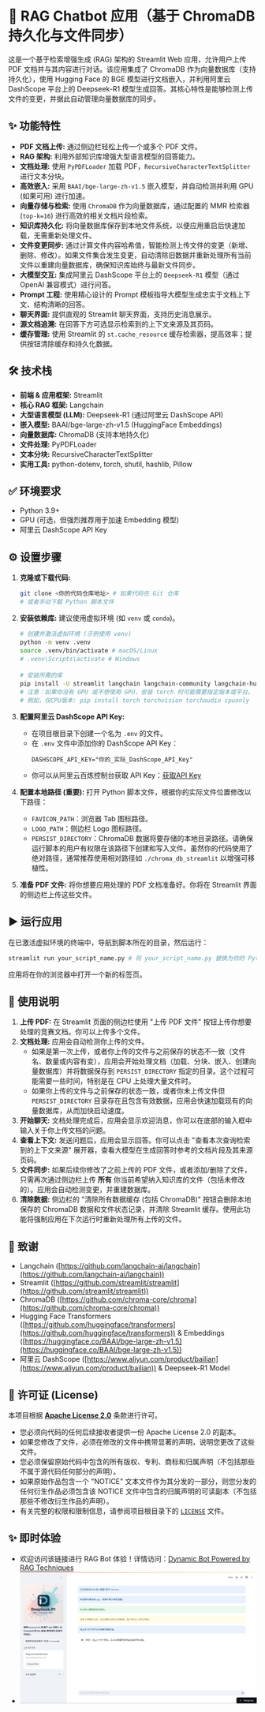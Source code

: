 # 🤖 RAG Chatbot 应用（基于 ChromaDB 持久化与文件同步）

这是一个基于检索增强生成 (RAG) 架构的 Streamlit Web 应用，允许用户上传 PDF 文档并与其内容进行对话。该应用集成了 ChromaDB 作为向量数据库（支持持久化），使用 Hugging Face 的 BGE 模型进行文档嵌入，并利用阿里云 DashScope 平台上的 Deepseek-R1 模型生成回答。其核心特性是能够检测上传文件的变更，并据此自动管理向量数据库的同步。

## ✨ 功能特性

*   **PDF 文档上传:** 通过侧边栏轻松上传一个或多个 PDF 文件。
*   **RAG 架构:** 利用外部知识库增强大型语言模型的回答能力。
*   **文档处理:** 使用 `PyPDFLoader` 加载 PDF，`RecursiveCharacterTextSplitter` 进行文本分块。
*   **高效嵌入:** 采用 `BAAI/bge-large-zh-v1.5` 嵌入模型，并自动检测并利用 GPU (如果可用) 进行加速。
*   **向量存储与检索:** 使用 `ChromaDB` 作为向量数据库，通过配置的 MMR 检索器 (`top-k=16`) 进行高效的相关文档片段检索。
*   **知识库持久化:** 将向量数据库保存到本地文件系统，以便应用重启后快速加载，无需重新处理文件。
*   **文件变更同步:** 通过计算文件内容哈希值，智能检测上传文件的变更（新增、删除、修改）。如果文件集合发生变更，自动清除旧数据并重新处理所有当前文件以重建向量数据库，确保知识库始终与最新文件同步。
*   **大模型交互:** 集成阿里云 DashScope 平台上的 `Deepseek-R1` 模型（通过 OpenAI 兼容模式）进行问答。
*   **Prompt 工程:** 使用精心设计的 Prompt 模板指导大模型生成忠实于文档上下文、结构清晰的回答。
*   **聊天界面:** 提供直观的 Streamlit 聊天界面，支持历史消息展示。
*   **源文档追溯:** 在回答下方可选显示检索到的上下文来源及其页码。
*   **缓存管理:** 使用 Streamlit 的 `st.cache_resource` 缓存检索器，提高效率；提供按钮清除缓存和持久化数据。

## 🛠️ 技术栈

*   **前端 & 应用框架:** Streamlit
*   **核心 RAG 框架:** Langchain
*   **大型语言模型 (LLM):** Deepseek-R1 (通过阿里云 DashScope API)
*   **嵌入模型:** BAAI/bge-large-zh-v1.5 (HuggingFace Embeddings)
*   **向量数据库:** ChromaDB (支持本地持久化)
*   **文件处理:** PyPDFLoader
*   **文本分块:** RecursiveCharacterTextSplitter
*   **实用工具:** python-dotenv, torch, shutil, hashlib, Pillow

## ✅ 环境要求

*   Python 3.9+
*   GPU (可选，但强烈推荐用于加速 Embedding 模型)
*   阿里云 DashScope API Key

## ⚙️ 设置步骤

1.  **克隆或下载代码:**
    ```bash
    git clone <你的代码仓库地址> # 如果代码在 Git 仓库
    # 或者手动下载 Python 脚本文件
    ```

2.  **安装依赖库:**
    建议使用虚拟环境 (如 `venv` 或 `conda`)。
    ```bash
    # 创建并激活虚拟环境 (示例使用 venv)
    python -m venv .venv
    source .venv/bin/activate # macOS/Linux
    # .venv\Scripts\activate # Windows

    # 安装所需的库
    pip install -U streamlit langchain langchain-community langchain-huggingface langchain-openai chromadb python-dotenv torch Pillow
    # 注意：如果你没有 GPU 或不想使用 GPU，安装 torch 时可能需要指定版本或平台。
    # 例如，仅CPU版本: pip install torch torchvision torchaudio cpuonly
    ```

3.  **配置阿里云 DashScope API Key:**
    *   在项目根目录下创建一个名为 `.env` 的文件。
    *   在 `.env` 文件中添加你的 DashScope API Key：
        ```dotenv
        DASHSCOPE_API_KEY="你的_实际_DashScope_API_Key"
        ```
    *   你可以从阿里云百炼控制台获取 API Key：[获取API Key](https://help.aliyun.com/zh/model-studio/developer-reference/get-api-key)

4.  **配置本地路径 (重要):**
    打开 Python 脚本文件，根据你的实际文件位置修改以下路径：
    *   `FAVICON_PATH`：浏览器 Tab 图标路径。
    *   `LOGO_PATH`：侧边栏 Logo 图标路径。
    *   `PERSIST_DIRECTORY`：ChromaDB 数据将要存储的本地目录路径。请确保运行脚本的用户有权限在该路径下创建和写入文件。虽然你的代码使用了绝对路径，通常推荐使用相对路径如 `./chroma_db_streamlit` 以增强可移植性。

5.  **准备 PDF 文件:**
    将你想要应用处理的 PDF 文档准备好。你将在 Streamlit 界面的侧边栏上传这些文件。

## ▶️ 运行应用

在已激活虚拟环境的终端中，导航到脚本所在的目录，然后运行：

```bash
streamlit run your_script_name.py # 将 your_script_name.py 替换为你的 Python 文件名
```

应用将在你的浏览器中打开一个新的标签页。

## 📖 使用说明

1.  **上传 PDF:** 在 Streamlit 页面的侧边栏使用 "上传 PDF 文件" 按钮上传你想要处理的竞赛文档。你可以上传多个文件。
2.  **文档处理:** 应用会自动检测你上传的文件。
    *   如果是第一次上传，或者你上传的文件与之前保存的状态不一致（文件名、数量或内容有变），应用会开始处理文档（加载、分块、嵌入、创建向量数据库）并将数据保存到 `PERSIST_DIRECTORY` 指定的目录。这个过程可能需要一些时间，特别是在 CPU 上处理大量文件时。
    *   如果你上传的文件与之前保存的状态一致，或者你未上传文件但 `PERSIST_DIRECTORY` 目录存在且包含有效数据，应用会快速加载现有的向量数据库，从而加快启动速度。
3.  **开始聊天:** 文档处理完成后，应用会显示欢迎消息，你可以在底部的输入框中输入关于你上传文档的问题。
4.  **查看上下文:** 发送问题后，应用会显示回答。你可以点击 "查看本次查询检索到的上下文来源" 展开器，查看大模型在生成回答时参考的文档片段及其来源页码。
5.  **文件同步:** 如果后续你修改了之前上传的 PDF 文件，或者添加/删除了文件，只需再次通过侧边栏上传 **所有** 你当前希望纳入知识库的文件（包括未修改的）。应用会自动检测变更，并重建数据库。
6.  **清除数据:** 侧边栏的 "清除所有数据缓存 (包括 ChromaDB)" 按钮会删除本地保存的 ChromaDB 数据和文件状态记录，并清除 Streamlit 缓存。使用此功能将强制应用在下次运行时重新处理所有上传的文件。


## 🙏 致谢

*   Langchain ([https://github.com/langchain-ai/langchain](https://github.com/langchain-ai/langchain))
*   Streamlit ([https://github.com/streamlit/streamlit](https://github.com/streamlit/streamlit))
*   ChromaDB ([https://github.com/chroma-core/chroma](https://github.com/chroma-core/chroma))
*   Hugging Face Transformers ([https://github.com/huggingface/transformers](https://github.com/huggingface/transformers)) & Embeddings ([https://huggingface.co/BAAI/bge-large-zh-v1.5](https://huggingface.co/BAAI/bge-large-zh-v1.5))
*   阿里云 DashScope ([https://www.aliyun.com/product/bailian](https://www.aliyun.com/product/bailian)) & Deepseek-R1 Model

## 📄 许可证 (License)

本项目根据 **[Apache License 2.0](https://www.apache.org/licenses/LICENSE-2.0)** 条款进行许可。
*   您必须向代码的任何后续接收者提供一份 Apache License 2.0 的副本。
*   如果您修改了文件，必须在修改的文件中携带显著的声明，说明您更改了这些文件。
*   您必须保留原始代码中包含的所有版权、专利、商标和归属声明（不包括那些不属于源代码任何部分的声明）。
*   如果原始作品包含一个 "NOTICE" 文本文件作为其分发的一部分，则您分发的任何衍生作品必须包含该 NOTICE 文件中包含的归属声明的可读副本（不包括那些不修改衍生作品的声明）。
*   有关完整的权限和限制信息，请参阅项目根目录下的 [`LICENSE`](./LICENSE) 文件。

## ✨ 即时体验
* 欢迎访问该链接进行 RAG Bot 体验！详情访问：[Dynamic Bot Powered by RAG Techniques](https://dynamic-bot-powered-by-rag-techniques.streamlit.app/)
*  ![Alt text](https://raw.githubusercontent.com/Erikline/Dynamic-Bot-Powered-by-RAG-Techniques/main/Streamlit%20Web.png)
